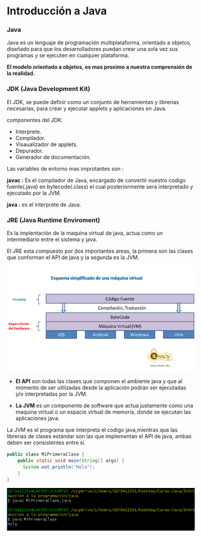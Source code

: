 # Introducción a Java

### Java
Java es un lenguaje de programación multiplataforma, orientado a objetos, diseñado para que los desarrolladores puedan crear una sola vez sus programas y se ejecuten en cualquier plataforma.

**El modelo orientado a objetos, es mas proximo a nuestra comprensión de la realidad.**

### JDK (Java Development Kit)

El JDK, se puede definir como un conjunto de herramientas y librerias necesarias, para crear y ejecutar applets y aplicaciones en Java.

componentes del JDK:

+ Interprete.
+ Compilador.
+ Visaualizador de applets.
+ Depurador.
+ Generador de documentación.

Las variables de entorno mas improtantes son :

**javac :** Es el compilador de Java, encargado de convertir nuestro codigo fuente(.java) en bytecode(.class) el cual posteriormente sera interpretado y ejecutado por la JVM.

**java :** es el interprete de Java.

### JRE (Java Runtime Enviroment)

Es la implentación de la maquina virtual de java, actua como un intermediario entre el sistema y java.

El JRE esta compuesto por dos importantes areas, la primera son las clases que conforman el API de java y la segunda es la JVM.

![java](Imagenes/imagen2.png)


+ **El API** son todas las clases que componen el ambiente java y que al momento de ser utilizadas desde la aplicación podrán ser ejecutadas y/o interpretadas por la JVM.

+ **La JVM** es un componente de software que actua justamente como una maquina virtual o un espacio virtual de memoria, donde se ejecutan las aplicaciones java.

La JVM es el programa que interpreta el codigo java,mientras que las librerias de clases estándar son las que implementan el API de java, ambas deben ser consistentes entre sí.



```java
public class MiPrimeraClase {
    public static void main(String[] args) {
      System.out.println("Hola");
    }
}
```

![javac](Imagenes/javac.PNG)
